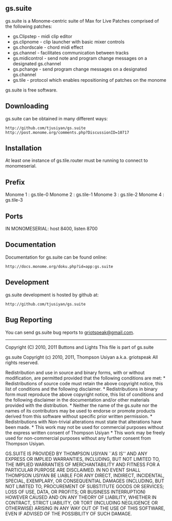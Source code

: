 gs.suite
--------

gs.suite is a Monome-centric suite of Max for Live Patches comprised of the following patches:

 *  gs.Clipstep - midi clip editor
 *  gs.clipnome - clip launcher with basic mixer controls
 *  gs.chordscale - chord midi effect
 *  gs.channel - facilitates communication between tracks
 *  gs.midicontrol - send note and program change messages on a designated gs.channel
 *  gs.pchange - send program change messages on a designated gs.channel
 *  gs.tile - protocol which enables repositioning of patches on the monome

gs.suite is free software.


Downloading
-----------
gs.suite can be obtained in many different ways:

	http://github.com/tjusiyan/gs.suite
	http://post.monome.org/comments.php?DiscussionID=10717


Installation
------------
At least one instance of gs.tile.router must be running to connect to monomeserial.

	
Prefix
------
Monome 1 : gs.tile-0
Monome 2 : gs.tile-1
Monome 3 : gs.tile-2
Monome 4 : gs.tile-3


Ports
-----
IN MONOMESERIAL: host 8400, listen 8700


Documentation
-------------
Documentation for gs.suite can be found online:
	
	http://docs.monome.org/doku.php?id=app:gs.suite


Development
-----------
gs.suite development is hosted by github at:

	http://github.com/tjusiyan/gs.suite


Bug Reporting
-------------
You can send gs.suite bug reports to <griotspeak@gmail.com>.  


-------------------------------------------------------------------------------
Copyright (C) 2010, 2011 Buttons and Lights
This file is part of gs.suite

gs.suite
Copyright (c) 2010, 2011, Thompson Usiyan a.k.a. griotspeak
All rights reserved.

Redistribution and use in source and binary forms, with or without
modification, are permitted provided that the following conditions are met:
    *   Redistributions of source code must retain the above copyright
        notice, this list of conditions and the following disclaimer.
    *   Redistributions in binary form must reproduce the above copyright
        notice, this list of conditions and the following disclaimer in the
        documentation and/or other materials provided with the distribution.
    *   Neither the name of the gs.suite nor the
        names of its contributors may be used to endorse or promote products
        derived from this software without specific prior written permission.
    *   Redistributions with Non-trivial alterations must state that alterations
        have been made.
    *   This work may not be used for commercial purposes without the express written
        consent of Thompson Usiyan
    *   This work may be freely used for non-commercial purposes without any
        further consent from Thompson Usiyan. 


GS.SUITE IS PROVIDED BY THOMPSON USIYAN ``AS IS'' AND ANY
EXPRESS OR IMPLIED WARRANTIES, INCLUDING, BUT NOT LIMITED TO, THE IMPLIED
WARRANTIES OF MERCHANTABILITY AND FITNESS FOR A PARTICULAR PURPOSE ARE
DISCLAIMED. IN NO EVENT SHALL THOMPSON USIYAN BE LIABLE FOR ANY
DIRECT, INDIRECT, INCIDENTAL, SPECIAL, EXEMPLARY, OR CONSEQUENTIAL DAMAGES
(INCLUDING, BUT NOT LIMITED TO, PROCUREMENT OF SUBSTITUTE GOODS OR SERVICES;
LOSS OF USE, DATA, OR PROFITS; OR BUSINESS INTERRUPTION) HOWEVER CAUSED AND
ON ANY THEORY OF LIABILITY, WHETHER IN CONTRACT, STRICT LIABILITY, OR TORT
(INCLUDING NEGLIGENCE OR OTHERWISE) ARISING IN ANY WAY OUT OF THE USE OF THIS
SOFTWARE, EVEN IF ADVISED OF THE POSSIBILITY OF SUCH DAMAGE.